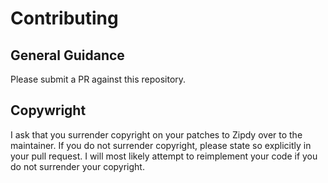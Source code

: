 
# Contributing

## General Guidance

Please submit a PR against this repository.

## Copywright

I ask that you surrender copyright on your patches to Zipdy over to the
maintainer.  If you do not surrender copyright, please state so
explicitly in your pull request. I will most likely attempt to
reimplement your code if you do not surrender your copyright.

